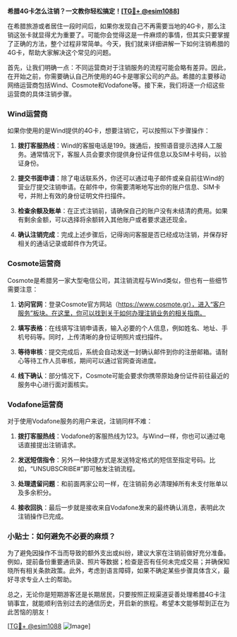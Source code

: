 **希腊4G卡怎么注销？一文教你轻松搞定！[[TG💪+ @esim1088](https://t.me/s/esim1088)]**

在希腊旅游或者居住一段时间后，如果你发现自己不再需要当地的4G卡，那么注销这张卡就显得尤为重要了。可能你会觉得这是一件麻烦的事情，但其实只要掌握了正确的方法，整个过程非常简单。今天，我们就来详细讲解一下如何注销希腊的4G卡，帮助大家解决这个常见的问题。

首先，让我们明确一点：不同运营商对于注销服务的流程可能会略有差异。因此，在开始之前，你需要确认自己所使用的4G卡是哪家公司的产品。希腊的主要移动网络运营商包括Wind、Cosmote和Vodafone等。接下来，我们将逐一介绍这些运营商的具体注销步骤。

### Wind运营商

如果你使用的是Wind提供的4G卡，想要注销它，可以按照以下步骤操作：

1. **拨打客服热线**：Wind的客服电话是199。拨通后，按照语音提示选择人工服务。通常情况下，客服人员会要求你提供身份证件信息以及SIM卡号码，以验证身份。
   
2. **提交书面申请**：除了电话联系外，你还可以通过电子邮件或亲自前往Wind的营业厅提交注销申请。在邮件中，你需要清晰地写出你的账户信息、SIM卡号，并附上有效的身份证明文件扫描件。

3. **检查余额及账单**：在正式注销前，请确保自己的账户没有未结清的费用。如果有剩余金额，可以选择将余额转入其他账户或者要求退还现金。

4. **确认注销完成**：完成上述步骤后，记得询问客服是否已经成功注销，并保存好相关的通话记录或邮件作为凭证。

### Cosmote运营商

Cosmote是希腊另一家大型电信公司，其注销流程与Wind类似，但也有一些细节需要注意：

1. **访问官网**：登录Cosmote官方网站（https://www.cosmote.gr），进入“客户服务”板块。在这里，你可以找到关于如何办理注销业务的相关指南。

2. **填写表格**：在线填写注销申请表，输入必要的个人信息，例如姓名、地址、手机号码等。同时，上传清晰的身份证明照片或扫描件。

3. **等待审核**：提交完成后，系统会自动发送一封确认邮件到你的注册邮箱。请耐心等待工作人员审核，期间可以通过官网查询进度。

4. **线下确认**：部分情况下，Cosmote可能会要求你携带原始身份证件前往最近的服务中心进行面对面核实。

### Vodafone运营商

对于使用Vodafone服务的用户来说，注销同样不难：

1. **拨打客服热线**：Vodafone的客服热线为123。与Wind一样，你也可以通过电话直接提出注销请求。

2. **发送短信指令**：另外一种快捷方式是发送特定格式的短信至指定号码。比如，“UNSUBSCRIBE#”即可触发注销流程。

3. **处理遗留问题**：和前面两家公司一样，在注销前务必清理掉所有未支付账单以及多余积分。

4. **接收回执**：最后一步就是接收来自Vodafone发来的最终确认消息，表明此次注销操作已完成。

### 小贴士：如何避免不必要的麻烦？

为了避免因操作不当而导致的额外支出或纠纷，建议大家在注销前做好充分准备。例如，提前备份重要通讯录、照片等数据；检查是否有任何未完成交易；并确保知晓所有相关条款政策。此外，考虑到语言障碍，如果不确定某些步骤具体含义，最好寻求专业人士的帮助。

总之，无论你是短期游客还是长期居民，只要按照正规渠道妥善处理希腊4G卡注销事宜，就能顺利告别过去的通信历史，开启新的旅程。希望本文能够帮到正在为此苦恼的朋友！

[[TG💪+ @esim1088](https://t.me/s/esim1088) ![Image](https://i.postimg.cc/4NQfJmqS/Snipaste-2025-05-13-00-14-12.png)]